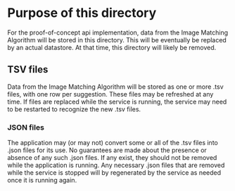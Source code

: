 # Purpose of this directory

For the proof-of-concept api implementation, data from the Image Matching Algorithm will be stored in this directory. This will be eventually be replaced by an actual datastore. At that time, this directory will likely be removed.

## TSV files

Data from the Image Matching Algorithm will be stored as one or more .tsv files, with one row per suggestion. These files may be refreshed at any time. If files are replaced while the service is running, the service may need to be restarted to recognize the new .tsv files.

### JSON files

The application may (or may not) convert some or all of the .tsv files into .json files for its use. No guarantees are made about the presence or absence of any such .json files. If any exist, they should not be removed while the application is running. Any necessary .json files that are removed while the service is stopped will by regenerated by the service as needed once it is running again.
